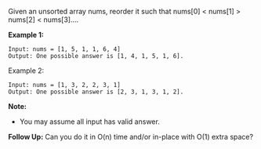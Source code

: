 Given an unsorted array nums, reorder it such that nums[0] < nums[1] > nums[2] < nums[3]....

**Example 1:**
```
Input: nums = [1, 5, 1, 1, 6, 4]
Output: One possible answer is [1, 4, 1, 5, 1, 6].
```
Example 2:
```
Input: nums = [1, 3, 2, 2, 3, 1]
Output: One possible answer is [2, 3, 1, 3, 1, 2].
```
**Note:**
- You may assume all input has valid answer.

**Follow Up:**
Can you do it in O(n) time and/or in-place with O(1) extra space?
